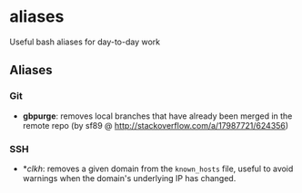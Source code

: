 # aliases
Useful bash aliases for day-to-day work

## Aliases

### Git
* **gbpurge**: removes local branches that have already been merged in the remote repo (by sf89 @ http://stackoverflow.com/a/17987721/624356)

### SSH
* **clkh*: removes a given domain from the `known_hosts` file, useful to avoid warnings when the domain's underlying IP has changed.
